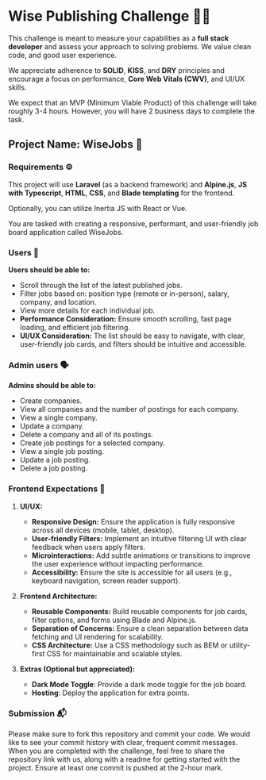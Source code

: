 # Wise Publishing Challenge 👨‍💻

This challenge is meant to measure your capabilities as a **full stack developer** and assess your approach to solving problems. We value clean code, and good user experience.

We appreciate adherence to **SOLID**, **KISS**, and **DRY** principles and encourage a focus on performance, **Core Web Vitals (CWV)**, and UI/UX skills.

We expect that an MVP (Minimum Viable Product) of this challenge will take roughly 3-4 hours. However, you will have 2 business days to complete the task.

## Project Name: **WiseJobs** 🦉

### Requirements ⚙️

This project will use **Laravel** (as a backend framework) and **Alpine.js**, **JS with Typescript**, **HTML**, **CSS**, and **Blade templating** for the frontend.

Optionally, you can utilize Inertia JS with React or Vue.

You are tasked with creating a responsive, performant, and user-friendly job board application called WiseJobs.

### Users 👥

**Users should be able to:**
- Scroll through the list of the latest published jobs.
- Filter jobs based on: position type (remote or in-person), salary, company, and location.
- View more details for each individual job.
- **Performance Consideration:** Ensure smooth scrolling, fast page loading, and efficient job filtering.
- **UI/UX Consideration:** The list should be easy to navigate, with clear, user-friendly job cards, and filters should be intuitive and accessible.

### Admin users 🗣️
**Admins should be able to:**
* Create companies.
* View all companies and the number of postings for each company.
* View a single company.
* Update a company.
* Delete a company and all of its postings.
* Create job postings for a selected company.
* View a single job posting.
* Update a job posting.  
* Delete a job posting.
  
### Frontend Expectations 🤘

1. **UI/UX:**
   - **Responsive Design:** Ensure the application is fully responsive across all devices (mobile, tablet, desktop).
   - **User-friendly Filters:** Implement an intuitive filtering UI with clear feedback when users apply filters.
   - **Microinteractions:** Add subtle animations or transitions to improve the user experience without impacting performance.
   - **Accessibility:** Ensure the site is accessible for all users (e.g., keyboard navigation, screen reader support).

2. **Frontend Architecture:**
   - **Reusable Components:** Build reusable components for job cards, filter options, and forms using Blade and Alpine.js.
   - **Separation of Concerns:** Ensure a clean separation between data fetching and UI rendering for scalability.
   - **CSS Architecture:** Use a CSS methodology such as BEM or utility-first CSS for maintainable and scalable styles.

3. **Extras (Optional but appreciated):**
   - **Dark Mode Toggle**: Provide a dark mode toggle for the job board.
   - **Hosting**: Deploy the application for extra points.

### Submission 📬

Please make sure to fork this repository and commit your code. We would like to see your commit history with clear, frequent commit messages. When you are completed with the challenge, feel free to share the repository link with us, along with a readme for getting started with the project. Ensure at least one commit is pushed at the 2-hour mark.
